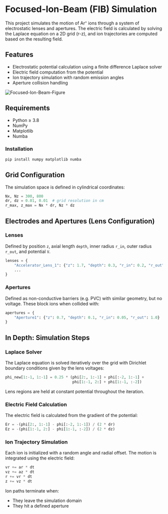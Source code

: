 # Focused-Ion-Beam (FIB) Simulation
This project simulates the motion of Ar⁺ ions through a system of electrostatic lenses and apertures. The electric field is calculated by solving the Laplace equation on a 2D grid (r-z), and ion trajectories are computed based on the resulting field.

## Features
- Electrostatic potential calculation using a finite difference Laplace solver
- Electric field computation from the potential
- Ion trajectory simulation with random emission angles
- Aperture collision handling

![Focused-Ion-Beam-Figure](https://github.com/user-attachments/assets/835186fc-0633-4d57-88d8-87878a114557)

## Requirements
- Python ≥ 3.8
- NumPy
- Matplotlib
- Numba

### Installation
```bash
pip install numpy matplotlib numba
```

## Grid Configuration
The simulation space is defined in cylindrical coordinates:
```python
Nx, Nz = 300, 800
dr, dz = 0.01, 0.01  # grid resolution in cm
r_max, z_max = Nx * dr, Nz * dz
```

## Electrodes and Apertures (Lens Configuration)
### Lenses
Defined by position ``z``, axial length ``depth``, inner radius ``r_in``, outer radius ``r_out``, and potential ``V``.
```python
lenses = {
    "Accelerator_Lens_1": {"z": 1.7, "depth": 0.3, "r_in": 0.2, "r_out": 1.0, "V": -30000},
    ...
}
```
### Apertures
Defined as non-conductive barriers (e.g. PVC) with similar geometry, but no voltage. These block ions when collided with:
```python
apertures = {
    "Aperture1": {"z": 0.7, "depth": 0.1, "r_in": 0.05, "r_out": 1.0}
}
```

## In Depth: Simulation Steps
### Laplace Solver
The Laplace equation is solved iteratively over the grid with Dirichlet boundary conditions given by the lens voltages:
```python
phi_new[1:-1, 1:-1] = 0.25 * (phi[2:, 1:-1] + phi[:-2, 1:-1] +
                              phi[1:-1, 2:] + phi[1:-1, :-2])
```
Lens regions are held at constant potential throughout the iteration.

### Electric Field Calculation
The electric field is calculated from the gradient of the potential:
```python
Er = -(phi[2:, 1:-1] - phi[:-2, 1:-1]) / (2 * dr)
Ez = -(phi[1:-1, 2:] - phi[1:-1, :-2]) / (2 * dz)
```

### Ion Trajectory Simulation
Each ion is initialized with a random angle and radial offset. The motion is integrated using the electric field:
```python
vr += ar * dt
vz += az * dt
r += vr * dt
z += vz * dt
```
Ion paths terminate when:
- They leave the simulation domain
- They hit a defined aperture
